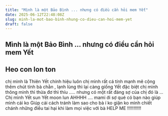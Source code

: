 ```yaml
---
title: "Mình là một Bảo Bình ... nhưng có điều cần hỏi mem Yết"
date: 2025-06-12T22:48:08Z
slug: minh-la-mot-bao-binh-nhung-co-dieu-can-hoi-mem-yet
draft: false
---
```


## Mình là một Bảo Bình ... nhưng có điều cần hỏi mem Yết

## Heo con lon ton

chị mình là Thiên Yết chính hiệu luôn chị mình rất cá tính 
mạnh mẽ cộng thêm chút tính bà chằn , lạnh lùng thì lại càng giống Yết đặc biệt chị mình 
thông minh thì thừa đơ thì thíu 
..... nhưng có một rất đáng sợ của chị đó là ...
Chị mình Yết sun Yết moon lun 
AHHHH .... mami ới sợ qué 
có bạn nào giúp mình cái ko 
Giúp cái cách tránh làm sao cho bà í ko giận ko mình  chiết 
chánh những điều tai hại khi làm mọi việc với bà 
                                                           HELP ME !!!!!!!!!!!